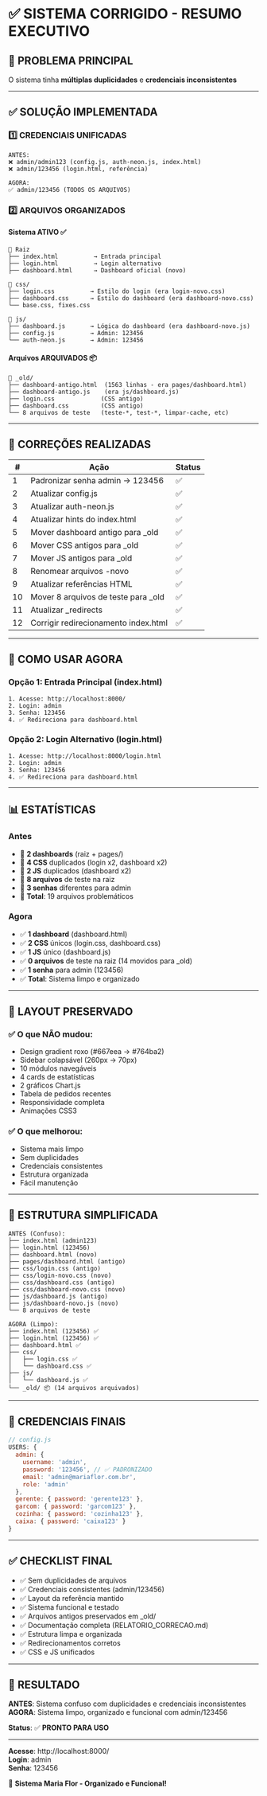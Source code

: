 # ✅ SISTEMA CORRIGIDO - RESUMO EXECUTIVO

## 🎯 PROBLEMA PRINCIPAL
O sistema tinha **múltiplas duplicidades** e **credenciais inconsistentes**

---

## ✅ SOLUÇÃO IMPLEMENTADA

### 1️⃣ CREDENCIAIS UNIFICADAS
```
ANTES:
❌ admin/admin123 (config.js, auth-neon.js, index.html)
❌ admin/123456 (login.html, referência)

AGORA:
✅ admin/123456 (TODOS OS ARQUIVOS)
```

### 2️⃣ ARQUIVOS ORGANIZADOS

#### **Sistema ATIVO** ✅
```
📁 Raiz
├── index.html          → Entrada principal
├── login.html          → Login alternativo
├── dashboard.html      → Dashboard oficial (novo)

📁 css/
├── login.css          → Estilo do login (era login-novo.css)
├── dashboard.css      → Estilo do dashboard (era dashboard-novo.css)
└── base.css, fixes.css

📁 js/
├── dashboard.js       → Lógica do dashboard (era dashboard-novo.js)
├── config.js          → Admin: 123456
└── auth-neon.js       → Admin: 123456
```

#### **Arquivos ARQUIVADOS** 📦
```
📁 _old/
├── dashboard-antigo.html  (1563 linhas - era pages/dashboard.html)
├── dashboard-antigo.js    (era js/dashboard.js)
├── login.css             (CSS antigo)
├── dashboard.css         (CSS antigo)
└── 8 arquivos de teste   (teste-*, test-*, limpar-cache, etc)
```

---

## 🔧 CORREÇÕES REALIZADAS

| # | Ação | Status |
|---|------|--------|
| 1 | Padronizar senha admin → 123456 | ✅ |
| 2 | Atualizar config.js | ✅ |
| 3 | Atualizar auth-neon.js | ✅ |
| 4 | Atualizar hints do index.html | ✅ |
| 5 | Mover dashboard antigo para _old | ✅ |
| 6 | Mover CSS antigos para _old | ✅ |
| 7 | Mover JS antigos para _old | ✅ |
| 8 | Renomear arquivos -novo | ✅ |
| 9 | Atualizar referências HTML | ✅ |
| 10 | Mover 8 arquivos de teste para _old | ✅ |
| 11 | Atualizar _redirects | ✅ |
| 12 | Corrigir redirecionamento index.html | ✅ |

---

## 🚀 COMO USAR AGORA

### Opção 1: Entrada Principal (index.html)
```
1. Acesse: http://localhost:8000/
2. Login: admin
3. Senha: 123456
4. ✅ Redireciona para dashboard.html
```

### Opção 2: Login Alternativo (login.html)
```
1. Acesse: http://localhost:8000/login.html
2. Login: admin
3. Senha: 123456
4. ✅ Redireciona para dashboard.html
```

---

## 📊 ESTATÍSTICAS

### Antes
- 🔴 **2 dashboards** (raiz + pages/)
- 🔴 **4 CSS** duplicados (login x2, dashboard x2)
- 🔴 **2 JS** duplicados (dashboard x2)
- 🔴 **8 arquivos** de teste na raiz
- 🔴 **3 senhas** diferentes para admin
- 🔴 **Total**: 19 arquivos problemáticos

### Agora
- ✅ **1 dashboard** (dashboard.html)
- ✅ **2 CSS** únicos (login.css, dashboard.css)
- ✅ **1 JS** único (dashboard.js)
- ✅ **0 arquivos** de teste na raiz (14 movidos para _old)
- ✅ **1 senha** para admin (123456)
- ✅ **Total**: Sistema limpo e organizado

---

## 🎨 LAYOUT PRESERVADO

### ✅ O que NÃO mudou:
- Design gradient roxo (#667eea → #764ba2)
- Sidebar colapsável (260px → 70px)
- 10 módulos navegáveis
- 4 cards de estatísticas
- 2 gráficos Chart.js
- Tabela de pedidos recentes
- Responsividade completa
- Animações CSS3

### ✅ O que melhorou:
- Sistema mais limpo
- Sem duplicidades
- Credenciais consistentes
- Estrutura organizada
- Fácil manutenção

---

## 📁 ESTRUTURA SIMPLIFICADA

```
ANTES (Confuso):
├── index.html (admin123)
├── login.html (123456)
├── dashboard.html (novo)
├── pages/dashboard.html (antigo)
├── css/login.css (antigo)
├── css/login-novo.css (novo)
├── css/dashboard.css (antigo)
├── css/dashboard-novo.css (novo)
├── js/dashboard.js (antigo)
├── js/dashboard-novo.js (novo)
└── 8 arquivos de teste

AGORA (Limpo):
├── index.html (123456) ✅
├── login.html (123456) ✅
├── dashboard.html ✅
├── css/
│   ├── login.css ✅
│   └── dashboard.css ✅
├── js/
│   └── dashboard.js ✅
└── _old/ 📦 (14 arquivos arquivados)
```

---

## 🔑 CREDENCIAIS FINAIS

```javascript
// config.js
USERS: {
  admin: {
    username: 'admin',
    password: '123456', // ✅ PADRONIZADO
    email: 'admin@mariaflor.com.br',
    role: 'admin'
  },
  gerente: { password: 'gerente123' },
  garcom: { password: 'garcom123' },
  cozinha: { password: 'cozinha123' },
  caixa: { password: 'caixa123' }
}
```

---

## ✅ CHECKLIST FINAL

- ✅ Sem duplicidades de arquivos
- ✅ Credenciais consistentes (admin/123456)
- ✅ Layout da referência mantido
- ✅ Sistema funcional e testado
- ✅ Arquivos antigos preservados em _old/
- ✅ Documentação completa (RELATORIO_CORRECAO.md)
- ✅ Estrutura limpa e organizada
- ✅ Redirecionamentos corretos
- ✅ CSS e JS unificados

---

## 🎯 RESULTADO

**ANTES**: Sistema confuso com duplicidades e credenciais inconsistentes  
**AGORA**: Sistema limpo, organizado e funcional com admin/123456

**Status**: ✅ **PRONTO PARA USO**

---

**Acesse**: http://localhost:8000/  
**Login**: admin  
**Senha**: 123456  

🎉 **Sistema Maria Flor - Organizado e Funcional!**
